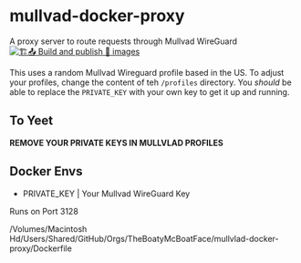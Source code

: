 # mullvad-docker-proxy
A proxy server to route requests through Mullvad WireGuard
[![🏗️📤 Build and publish 🐳 images](https://github.com/TheBoatyMcBoatFace/mullvad-docker-proxy/actions/workflows/dockerize-me.yml/badge.svg)](https://github.com/TheBoatyMcBoatFace/mullvad-docker-proxy/actions/workflows/dockerize-me.yml)

This uses a random Mullvad Wireguard profile based in the US. To adjust your profiles, change the content of teh `/profiles` directory. You _should_ be able to replace the `PRIVATE_KEY` with your own key to get it up and running.

## To Yeet

**REMOVE YOUR PRIVATE KEYS IN MULLVLAD PROFILES**

## Docker Envs

- PRIVATE_KEY   | Your Mullvad WireGuard Key


Runs on Port 3128

/Volumes/Macintosh Hd/Users/Shared/GitHub/Orgs/TheBoatyMcBoatFace/mullvlad-docker-proxy/Dockerfile